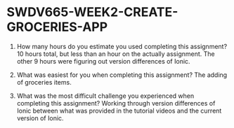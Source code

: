 # SWDV665-WEEK2-CREATE-GROCERIES-APP

1. How many hours do you estimate you used completing this assignment?
      10 hours total, but less than an hour on the actually assignment.
      The other 9 hours were figuring out version differences of Ionic.

2. What was easiest for you when completing this assignment?
       The adding of groceries items.
   
3. What was the most difficult challenge you experienced when completing this assignment?
      Working through version differences of Ionic between what was provided in the tutorial
      videos and the current version of Ionic.
